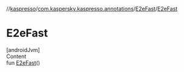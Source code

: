 //[kaspresso](../../index.md)/[com.kaspersky.kaspresso.annotations](../index.md)/[E2eFast](index.md)/[E2eFast](-e2e-fast.md)



# E2eFast  
[androidJvm]  
Content  
fun [E2eFast](-e2e-fast.md)()  



